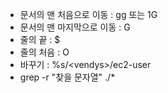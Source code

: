 - 문서의 맨 처음으로 이동   :    gg 또는 1G
- 문서의 맨 마지막으로 이동 :    G
- 줄의 끝 : $
- 줄의 처음 : O
- 바꾸기 : %s/\<vendys\>/ec2-user
- grep -r "찾을 문자열" ./*
